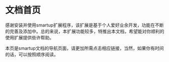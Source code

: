 # 文档首页

感谢安装并使用smartup扩展程序，该扩展是基于个人爱好业余开发，功能在不断的完善及添加中。总的来说，本扩展功能较多，特推出本文档，希望能对你顺利的使用扩展提供些许帮助。

本页是smartup文档的导航页面，请更加所需点击相应链接，当然，如果你有时间的话，可以按照顺序阅读。

<!-- - [什么是手势](what.md)
- [设置页概览](optionspage.md)
- [入门教程](start.md)
- [添加新手势](addgesture.md)
- [功能介绍](features/install.md)
	- [鼠标手势](features/mges.md)
	- [简易拖曳](features/sdrg.md)
	- [超级拖曳](features/drg.md)
	- [摇杆手势](features/rges.md)
	- [滚轮手势](features/wges.md)
	- [弹出菜单操作](features/pop.md)
	- [图标操作](features/icon.md)
	- [右键菜单](features/ctm.md)
	- [触屏手势](features/touch.md)
- [操作列表](actions.md)
- [迷你应用列表](miniapps.md) -->
